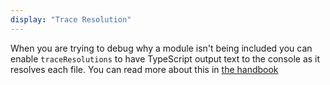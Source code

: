 ```yaml
---
display: "Trace Resolution"
---
```


When you are trying to debug why a module isn't being included you can enable `traceResolutions` to have TypeScript output text to the console as it resolves each file.
You can read more about this in [the handbook](/docs/handbook/module-resolution.html#tracing-module-resolution)

